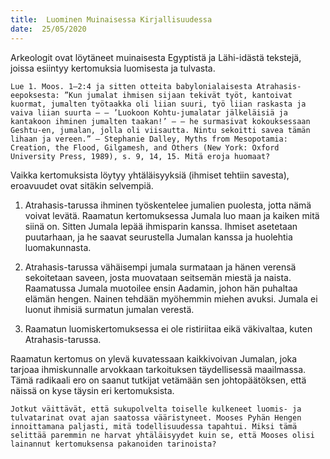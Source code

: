 ```yaml
---
title:  Luominen Muinaisessa Kirjallisuudessa
date:  25/05/2020
---
```


Arkeologit ovat löytäneet muinaisesta Egyptistä ja Lähi-idästä tekstejä, joissa esiintyy kertomuksia luomisesta ja tulvasta.

`Lue 1. Moos. 1–2:4 ja sitten otteita babylonialaisesta Atrahasis-eepoksesta: ”Kun jumalat ihmisen sijaan tekivät työt, kantoivat kuormat, jumalten työtaakka oli liian suuri, työ liian raskasta ja vaiva liian suurta – – ’Luokoon Kohtu-jumalatar jälkeläisiä ja kantakoon ihminen jumalten taakan!’ – – he surmasivat kokouksessaan Geshtu-en, jumalan, jolla oli viisautta. Nintu sekoitti savea tämän lihaan ja vereen.” – Stephanie Dalley, Myths from Mesopotamia: Creation, the Flood, Gilgamesh, and Others (New York: Oxford University Press, 1989), s. 9, 14, 15. Mitä eroja huomaat?`

Vaikka kertomuksista löytyy yhtäläisyyksiä (ihmiset tehtiin savesta), eroavuudet ovat sitäkin selvempiä.

1) Atrahasis-tarussa ihminen työskentelee jumalien puolesta, jotta nämä voivat levätä. Raamatun kertomuksessa Jumala luo maan ja kaiken mitä siinä on. Sitten Jumala lepää ihmisparin kanssa. Ihmiset asetetaan puutarhaan, ja he saavat seurustella Jumalan kanssa ja huolehtia luomakunnasta.

2) Atrahasis-tarussa vähäisempi jumala surmataan ja hänen verensä sekoitetaan saveen, josta muovataan seitsemän miestä ja naista. Raamatussa Jumala muotoilee ensin Aadamin, johon hän puhaltaa elämän hengen. Nainen tehdään myöhemmin miehen avuksi. Jumala ei luonut ihmisiä surmatun jumalan verestä.

3) Raamatun luomiskertomuksessa ei ole ristiriitaa eikä väkivaltaa, kuten Atrahasis-tarussa.

Raamatun kertomus on ylevä kuvatessaan kaikkivoivan Jumalan, joka tarjoaa ihmiskunnalle arvokkaan tarkoituksen täydellisessä maailmassa. Tämä radikaali ero on saanut tutkijat vetämään sen johtopäätöksen, että näissä on kyse täysin eri kertomuksista.

`Jotkut väittävät, että sukupolvelta toiselle kulkeneet luomis- ja tulvatarinat ovat ajan saatossa vääristyneet. Mooses Pyhän Hengen innoittamana paljasti, mitä todellisuudessa tapahtui. Miksi tämä selittää paremmin ne harvat yhtäläisyydet kuin se, että Mooses olisi lainannut kertomuksensa pakanoiden tarinoista?`